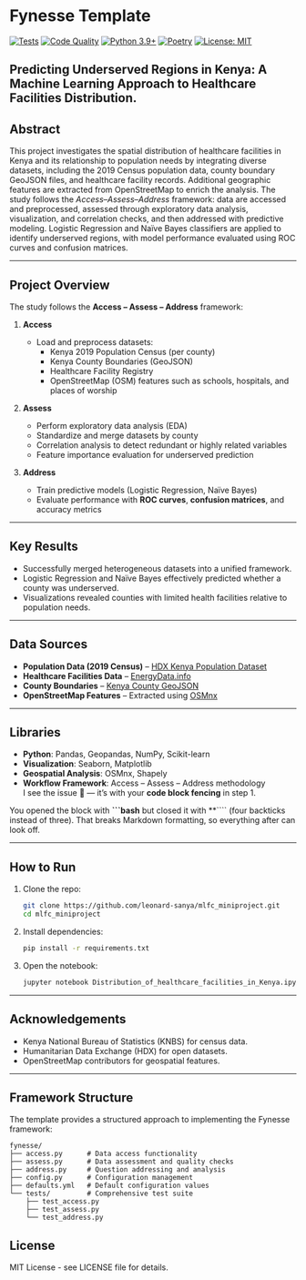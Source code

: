# Fynesse Template

[![Tests](https://github.com/lawrennd/fynesse_template/workflows/Test/badge.svg)](https://github.com/lawrennd/fynesse_template/actions/workflows/test.yml)
[![Code Quality](https://github.com/lawrennd/fynesse_template/workflows/Code%20Quality/badge.svg)](https://github.com/lawrennd/fynesse_template/actions/workflows/code-quality.yml)
[![Python 3.9+](https://img.shields.io/badge/python-3.9+-blue.svg)](https://www.python.org/downloads/)
[![Poetry](https://img.shields.io/badge/poetry-1.0+-blue.svg)](https://python-poetry.org/)
[![License: MIT](https://img.shields.io/badge/License-MIT-yellow.svg)](https://opensource.org/licenses/MIT)

## Predicting Underserved Regions in Kenya: A Machine Learning Approach to Healthcare Facilities Distribution.

## Abstract

This project investigates the spatial distribution of healthcare facilities in Kenya and its relationship to population needs by integrating diverse datasets, including the 2019 Census population data, county boundary GeoJSON files, and healthcare facility records. Additional geographic features are extracted from OpenStreetMap to enrich the analysis. The study follows the *Access–Assess–Address* framework: data are accessed and preprocessed, assessed through exploratory data analysis, visualization, and correlation checks, and then addressed with predictive modeling. Logistic Regression and Naïve Bayes classifiers are applied to identify underserved regions, with model performance evaluated using ROC curves and confusion matrices.

---

##  Project Overview
The study follows the **Access – Assess – Address** framework:

1. **Access**  
   - Load and preprocess datasets:  
     - Kenya 2019 Population Census (per county)  
     - Kenya County Boundaries (GeoJSON)  
     - Healthcare Facility Registry  
     - OpenStreetMap (OSM) features such as schools, hospitals, and places of worship  

2. **Assess**  
   - Perform exploratory data analysis (EDA)  
   - Standardize and merge datasets by county  
   - Correlation analysis to detect redundant or highly related variables  
   - Feature importance evaluation for underserved prediction  

3. **Address**  
   - Train predictive models (Logistic Regression, Naïve Bayes)  
   - Evaluate performance with **ROC curves**, **confusion matrices**, and accuracy metrics  

---

##  Key Results
- Successfully merged heterogeneous datasets into a unified framework.  
- Logistic Regression and Naïve Bayes effectively predicted whether a county was underserved.  
- Visualizations revealed counties with limited health facilities relative to population needs.  

---

##  Data Sources
- **Population Data (2019 Census)** – [HDX Kenya Population Dataset](https://data.humdata.org/dataset/kenya-population-per-county-from-census-report-2019)  
- **Healthcare Facilities Data** – [EnergyData.info](https://energydata.info/dataset/kenya-healthcare-facilities)  
- **County Boundaries** – [Kenya County GeoJSON](https://data.humdata.org/dataset/json-repository/resource/51939d78-35aa-4591-9831-11e61e555130)  
- **OpenStreetMap Features** – Extracted using [OSMnx](https://osmnx.readthedocs.io/)

---

## Libraries
- **Python**: Pandas, Geopandas, NumPy, Scikit-learn  
- **Visualization**: Seaborn, Matplotlib  
- **Geospatial Analysis**: OSMnx, Shapely  
- **Workflow Framework**: Access – Assess – Address methodology  
I see the issue 👀 — it’s with your **code block fencing** in step 1.

You opened the block with **\`\`\`bash** but closed it with \*\*\`\`\`\` (four backticks instead of three). That breaks Markdown formatting, so everything after can look off.

---

## How to Run

1. Clone the repo:
  
   ```bash
   git clone https://github.com/leonard-sanya/mlfc_miniproject.git
   cd mlfc_miniproject
   ```

2. Install dependencies:

   ```bash
   pip install -r requirements.txt
   ```

3. Open the notebook:

   ```bash
   jupyter notebook Distribution_of_healthcare_facilities_in_Kenya.ipynb
   ```

---

##  Acknowledgements

* Kenya National Bureau of Statistics (KNBS) for census data.
* Humanitarian Data Exchange (HDX) for open datasets.
* OpenStreetMap contributors for geospatial features.

---

## Framework Structure

The template provides a structured approach to implementing the Fynesse framework:

```
fynesse/
├── access.py      # Data access functionality
├── assess.py      # Data assessment and quality checks
├── address.py     # Question addressing and analysis
├── config.py      # Configuration management
├── defaults.yml   # Default configuration values
└── tests/         # Comprehensive test suite
    ├── test_access.py
    ├── test_assess.py
    └── test_address.py
```

## License

MIT License - see LICENSE file for details.
